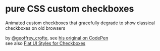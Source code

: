 # pure CSS custom checkboxes

Animated custom checkboxes that gracefully degrade to show classical checkboxes on old browsers

by [@geoffrey_crofte](http://twitter.com/geoffrey_crofte), see [his original on CodePen](
http://codepen.io/CreativeJuiz/pen/BiHzp/)  
see also [Flat UI Styles for Checkboxes](http://codepen.io/CreativeJuiz/pen/zqKtp)